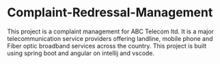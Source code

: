 # Complaint-Redressal-Management
This project is a complaint management for ABC Telecom ltd. It is a major telecommunication service providers offering landline, mobile phone and Fiber optic broadband services across the country.
This project is built using spring boot and angular on intellij and vscode. 
